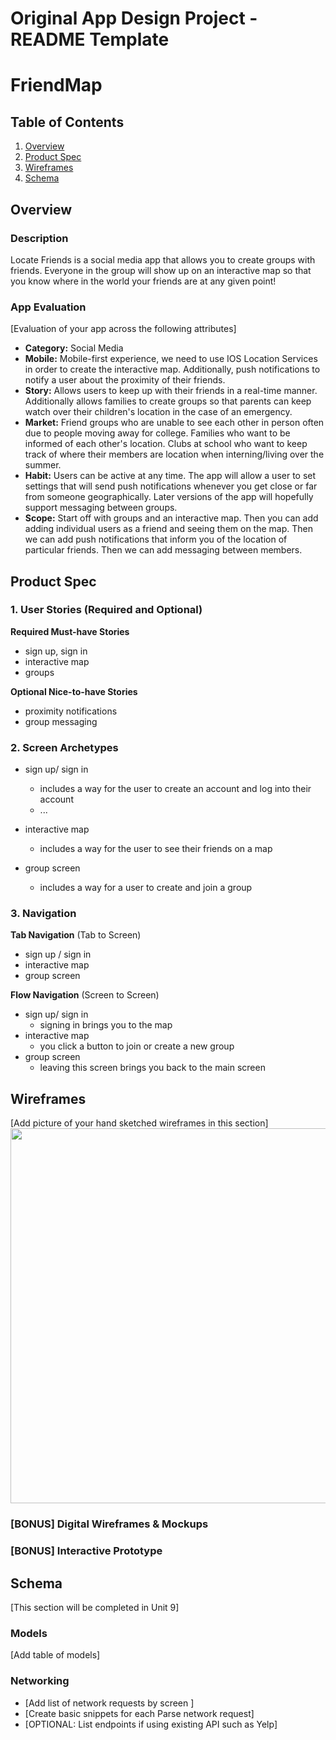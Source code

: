 Original App Design Project - README Template
===

# FriendMap

## Table of Contents
1. [Overview](#Overview)
1. [Product Spec](#Product-Spec)
1. [Wireframes](#Wireframes)
2. [Schema](#Schema)

## Overview
### Description
Locate Friends is a social media app that allows you to create groups with friends. Everyone in the group will show up on an interactive map so that you know where in the world your friends are at any given point!

### App Evaluation
[Evaluation of your app across the following attributes]
   - **Category:** Social Media
   - **Mobile:** Mobile-first experience, we need to use IOS Location Services in order to create the interactive map. Additionally, push notifications to notify a user about the proximity of their friends.
   - **Story:** Allows users to keep up with their friends in a real-time manner. Additionally allows families to create groups so that parents can keep watch over their children's location in the case of an emergency. 
   - **Market:** Friend groups who are unable to see each other in person often due to people moving away for college. Families who want to be informed of each other's location. Clubs at school who want to keep track of where their members are location when interning/living over the summer.
   - **Habit:** Users can be active at any time. The app will allow a user to set settings that will send push notifications whenever you get close or far from someone geographically. Later versions of the app will hopefully support messaging between groups. 
   - **Scope:** Start off with groups and an interactive map. Then you can add adding individual users as a friend and seeing them on the map. Then we can add push notifications that inform you of the location of particular friends. Then we can add messaging between members.

## Product Spec

### 1. User Stories (Required and Optional)

**Required Must-have Stories**

* sign up, sign in
* interactive map
* groups


**Optional Nice-to-have Stories**

* proximity notifications
* group messaging

### 2. Screen Archetypes

* sign up/ sign in
   * includes a way for the user to create an account and log into their account
   * ...
* interactive map
   * includes a way for the user to see their friends on a map
   
* group screen
    * includes a way for a user to create and join a group

### 3. Navigation

**Tab Navigation** (Tab to Screen)

* sign up / sign in
* interactive map
* group screen

**Flow Navigation** (Screen to Screen)

* sign up/ sign in
   * signing in brings you to the map
* interactive map
   * you click a button to join or create a new group
* group screen
    * leaving this screen brings you back to the main screen

## Wireframes
[Add picture of your hand sketched wireframes in this section]
<img src="wireframe.jpeg" width=600>

### [BONUS] Digital Wireframes & Mockups

### [BONUS] Interactive Prototype

## Schema 
[This section will be completed in Unit 9]
### Models
[Add table of models]
### Networking
- [Add list of network requests by screen ]
- [Create basic snippets for each Parse network request]
- [OPTIONAL: List endpoints if using existing API such as Yelp]
